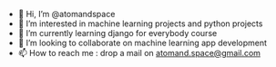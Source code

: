 - 👋 Hi, I’m @atomandspace
- 👀 I’m interested in machine learning projects and python projects
- 🌱 I’m currently learning django for everybody course
- 💞️ I’m looking to collaborate on machine learning app development
- 📫 How to reach me : drop a mail on atomand.space@gmail.com

<!---
atomandspace/atomandspace is a ✨ special ✨ repository because its `README.md` (this file) appears on your GitHub profile.
You can click the Preview link to take a look at your changes.
--->
